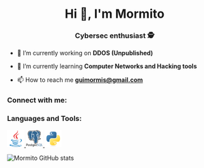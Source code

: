 <h1 align="center">Hi 👋, I'm Mormito</h1>
<h3 align="center">Cybersec enthusiast 🕵️</h3>

- 🔭 I’m currently working on **DDOS (Unpublished)**

- 🌱 I’m currently learning **Computer Networks and Hacking tools**

- 📫 How to reach me **guimormis@gmail.com**

<h3 align="left">Connect with me:</h3>
<p align="left">
</p>

<h3 align="left">Languages and Tools:</h3>
<p align="left"> <a href="https://www.java.com" target="_blank" rel="noreferrer"> <img src="https://raw.githubusercontent.com/devicons/devicon/master/icons/java/java-original.svg" alt="java" width="40" height="40"/> </a> <a href="https://www.postgresql.org" target="_blank" rel="noreferrer"> <img src="https://raw.githubusercontent.com/devicons/devicon/master/icons/postgresql/postgresql-original-wordmark.svg" alt="postgresql" width="40" height="40"/> </a> <a href="https://www.python.org" target="_blank" rel="noreferrer"> <img src="https://raw.githubusercontent.com/devicons/devicon/master/icons/python/python-original.svg" alt="python" width="40" height="40"/> </a> </p>

![Mormito GitHub stats](https://github-readme-stats.vercel.app/api?username=Mormito&show_icons=true&theme=gruvbox)



